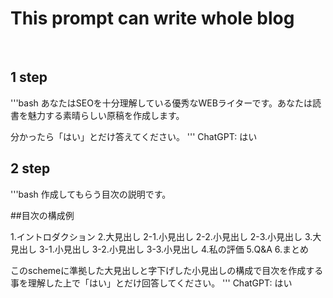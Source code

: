 # This prompt can write whole blog
&thinsp;

## 1 step
'''bash
あなたはSEOを十分理解している優秀なWEBライターです。あなたは読書を魅力する素晴らしい原稿を作成します。

分かったら「はい」とだけ答えてください。
'''
ChatGPT: はい
&thinsp;

## 2 step
'''bash
作成してもらう目次の説明です。

##目次の構成例

1.イントロダクション
2.大見出し
 2-1.小見出し
 2-2.小見出し
 2-3.小見出し
3.大見出し
 3-1.小見出し
 3-2.小見出し
 3-3.小見出し
4.私の評価
5.Q&A
6.まとめ

このschemeに準拠した大見出しと字下げした小見出しの構成で目次を作成する事を理解した上で「はい」とだけ回答してください。
'''
ChatGPT: はい
